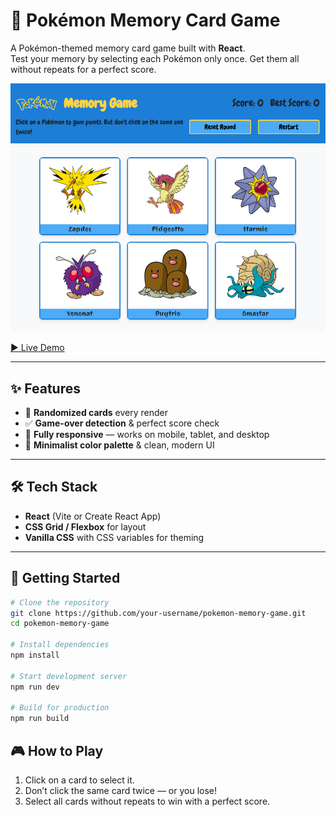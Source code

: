 # 🎴 Pokémon Memory Card Game

A Pokémon-themed memory card game built with **React**.  
Test your memory by selecting each Pokémon only once. 
Get them all without repeats for a perfect score.

![Screenshot](./app-ss.png)

[▶ Live Demo](https://ljp-pokemon-memory-game.netlify.app/)

---

## ✨ Features
- 🔀 **Randomized cards** every render
- ✅ **Game-over detection** & perfect score check
- 📱 **Fully responsive** — works on mobile, tablet, and desktop
- 🎨 **Minimalist color palette** & clean, modern UI

---

## 🛠 Tech Stack
- **React** (Vite or Create React App)
- **CSS Grid / Flexbox** for layout
- **Vanilla CSS** with CSS variables for theming

---

## 🚀 Getting Started

```bash
# Clone the repository
git clone https://github.com/your-username/pokemon-memory-game.git
cd pokemon-memory-game

# Install dependencies
npm install

# Start development server
npm run dev

# Build for production
npm run build
```

## 🎮 How to Play

1. Click on a card to select it.
2. Don’t click the same card twice — or you lose!
3. Select all cards without repeats to win with a perfect score.
